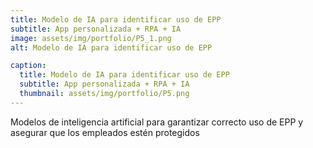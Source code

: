 ```yaml
---
title: Modelo de IA para identificar uso de EPP
subtitle: App personalizada + RPA + IA
image: assets/img/portfolio/P5_1.png
alt: Modelo de IA para identificar uso de EPP

caption:
  title: Modelo de IA para identificar uso de EPP 
  subtitle: App personalizada + RPA + IA
  thumbnail: assets/img/portfolio/P5.png
---
```

Modelos de inteligencia artificial para garantizar correcto uso de EPP y asegurar que los empleados estén protegidos
